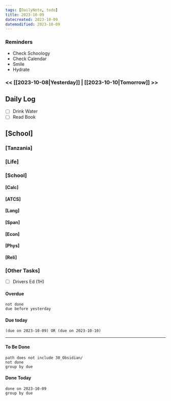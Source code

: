 ```yaml
---
tags: [DailyNote, todo]
title: 2023-10-09
datecreated: 2023-10-09
datemodified: 2023-10-09
---
```


### Reminders
- Check Schoology
- Check Calendar
- Smile
- Hydrate

### << [[2023-10-08|Yesterday]] | [[2023-10-10|Tomorrow]] >>

## Daily Log

- [ ] Drink Water
- [ ] Read Book

## [School]

### [Tanzania]

### [Life]

### [School]

#### [Calc]

#### [ATCS]

#### [Lang]

#### [Span]

#### [Econ]

#### [Phys]

#### [Reli]


### [Other Tasks]

- [ ] Drivers Ed (1H)

#### Overdue
```tasks
not done
due before yesterday
```
#### Due today

```tasks
(due on 2023-10-09) OR (due on 2023-10-10) 

```
---
#### To Be Done

```tasks
path does not include 30_Obsidian/
not done
group by due
```

#### Done Today

```tasks
done on 2023-10-09
group by due
```